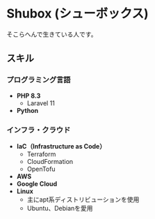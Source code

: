 # Shubox (シューボックス)

そこらへんで生きている人です。

## スキル

### プログラミング言語
- **PHP 8.3**
  - Laravel 11
- **Python**

### インフラ・クラウド
- **IaC（Infrastructure as Code）**
  - Terraform
  - CloudFormation
  - OpenTofu
- **AWS**
- **Google Cloud**
- **Linux**
  - 主にapt系ディストリビューションを使用
  - Ubuntu、Debianを愛用
